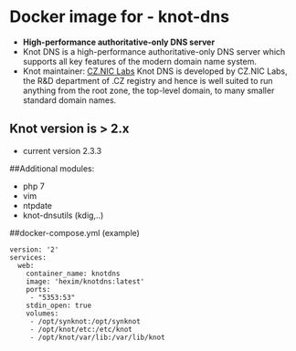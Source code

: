 # Docker image for - knot-dns

- **High-performance authoritative-only DNS server**
- Knot DNS is a high-performance authoritative-only DNS server which supports all key features of the modern domain name system.
- Knot maintainer: [CZ.NIC Labs](https://www.knot-dns.cz/) Knot DNS is developed by CZ.NIC Labs, the R&D department of .CZ registry and hence is well suited to run anything from the root zone, the top-level domain, to many smaller standard domain names. 
                                                            
## Knot version is > 2.x
- current version 2.3.3

##Additional modules:

- php 7
- vim
- ntpdate
- knot-dnsutils (kdig,..)

##docker-compose.yml (example)

```
version: '2'
services:
  web:
    container_name: knotdns
    image: 'hexim/knotdns:latest'
    ports:
     - "5353:53"
    stdin_open: true
    volumes:
     - /opt/synknot:/opt/synknot
     - /opt/knot/etc:/etc/knot
     - /opt/knot/var/lib:/var/lib/knot
```

